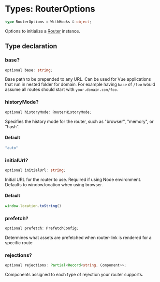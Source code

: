 # Types: RouterOptions

```ts
type RouterOptions = WithHooks & object;
```

Options to initialize a [Router](Router.md) instance.

## Type declaration

### base?

```ts
optional base: string;
```

Base path to be prepended to any URL. Can be used for Vue applications that run in nested folder for domain.
For example having `base` of `/foo` would assume all routes should start with `your.domain.com/foo`.

### historyMode?

```ts
optional historyMode: RouterHistoryMode;
```

Specifies the history mode for the router, such as "browser", "memory", or "hash".

#### Default

```ts
"auto"
```

### initialUrl?

```ts
optional initialUrl: string;
```

Initial URL for the router to use. Required if using Node environment. Defaults to window.location when using browser.

#### Default

```ts
window.location.toString()
```

### prefetch?

```ts
optional prefetch: PrefetchConfig;
```

Determines what assets are prefetched when router-link is rendered for a specific route

### rejections?

```ts
optional rejections: Partial<Record<string, Component>>;
```

Components assigned to each type of rejection your router supports.
